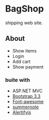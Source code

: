 # BagShop
shipping web site.
## About
* Show items
* Login
* Add cart
* Show payment
### buite with 
* ASP.NET MVC
* [Bootstrap 3.3](http://getbootstrap.com/docs/3.3/)
* [Font-awesome](https://fontawesome.com/v4.7.0/)
* [summernote](https://summernote.org/)
* [Alertifyjs](http://alertifyjs.com/)
